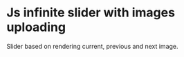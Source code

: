# Js infinite slider with images uploading

Slider based on rendering current, previous and next image.
